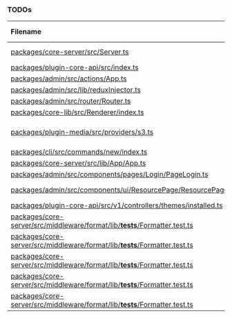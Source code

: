 ### TODOs
| Filename | line # | TODO
|:------|:------:|:------
| [packages/core-server/src/Server.ts](packages/core-server/src/Server.ts#L210) | 210 | Check if know error, or throw otherwise (should NOT catch
| [packages/plugin-core-api/src/index.ts](packages/plugin-core-api/src/index.ts#L48) | 48 | Fix security issue
| [packages/admin/src/actions/App.ts](packages/admin/src/actions/App.ts#L17) | 17 | Convert to endpoint
| [packages/admin/src/lib/reduxInjector.ts](packages/admin/src/lib/reduxInjector.ts#L6) | 6 | Fix ts-ignores
| [packages/admin/src/router/Router.ts](packages/admin/src/router/Router.ts#L73) | 73 | Convert to a better structure
| [packages/core-lib/src/Renderer/index.ts](packages/core-lib/src/Renderer/index.ts#L83) | 83 | Remove dependency
| [packages/plugin-media/src/providers/s3.ts](packages/plugin-media/src/providers/s3.ts#L104) | 104 | Investigate if data.LastModified is actually a date
| [packages/cli/src/commands/new/index.ts](packages/cli/src/commands/new/index.ts#L57) | 57 | Init database
| [packages/core-server/src/lib/App/App.ts](packages/core-server/src/lib/App/App.ts#L187) | 187 | convert to gzip serve
| [packages/admin/src/components/pages/Login/PageLogin.ts](packages/admin/src/components/pages/Login/PageLogin.ts#L66) | 66 | Loading state for login form
| [packages/admin/src/components/ui/ResourcePage/ResourcePage.ts](packages/admin/src/components/ui/ResourcePage/ResourcePage.ts#L129) | 129 | Repair list columns on ResourceTable
| [packages/plugin-core-api/src/v1/controllers/themes/installed.ts](packages/plugin-core-api/src/v1/controllers/themes/installed.ts#L11) | 11 | Move to db call
| [packages/core-server/src/middleware/format/lib/__tests__/Formatter.test.ts](packages/core-server/src/middleware/format/lib/__tests__/Formatter.test.ts#L242) | 242 | core-server.Formatter.sendHTML
| [packages/core-server/src/middleware/format/lib/__tests__/Formatter.test.ts](packages/core-server/src/middleware/format/lib/__tests__/Formatter.test.ts#L245) | 245 | core-server.Formatter.sendText
| [packages/core-server/src/middleware/format/lib/__tests__/Formatter.test.ts](packages/core-server/src/middleware/format/lib/__tests__/Formatter.test.ts#L248) | 248 | core-server.Formatter.sendXML
| [packages/core-server/src/middleware/format/lib/__tests__/Formatter.test.ts](packages/core-server/src/middleware/format/lib/__tests__/Formatter.test.ts#L251) | 251 | core-server.Formatter.sendCSV
| [packages/core-server/src/middleware/format/lib/__tests__/Formatter.test.ts](packages/core-server/src/middleware/format/lib/__tests__/Formatter.test.ts#L254) | 254 | core-server.Formatter.sendStream
